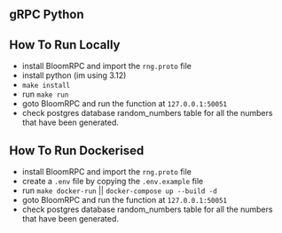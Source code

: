 ## gRPC Python

## How To Run Locally
- install BloomRPC and import the `rng.proto` file
- install python (im using 3.12)
- `make install`
- run `make run`
- goto BloomRPC and run the function at `127.0.0.1:50051`
- check postgres database random_numbers table for all the numbers that have been generated.


## How To Run Dockerised
- install BloomRPC and import the `rng.proto` file
- create a `.env` file by copying the `.env.example` file
- run `make docker-run` || `docker-compose up --build -d`
- goto BloomRPC and run the function at `127.0.0.1:50051`
- check postgres database random_numbers table for all the numbers that have been generated.

